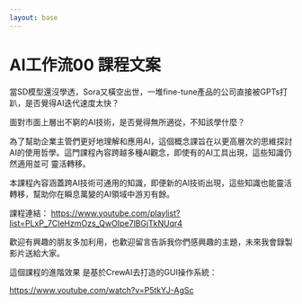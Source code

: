 ```yaml
---
layout: base
---
```


# AI工作流00 課程文案


當SD模型還沒學透，Sora又橫空出世，一堆fine-tune產品的公司直接被GPTs打趴，是否覺得AI迭代速度太快？

面對市面上層出不窮的AI技術，是否覺得無所適從，不知該學什麼？

為了幫助企業主管們更好地理解和應用AI，這個概念課旨在以更高層次的思維探討AI的使用哲學。這門課程內容跨越多種AI觀念，即使有的AI工具出現，這些知識仍然適用並可
靈活轉移。

本課程內容涵蓋跨AI技術可通用的知識，即便新的AI技術出現，這些知識也能靈活轉移，幫助你在瞬息萬變的AI領域中游刃有餘。

課程連結：
https://www.youtube.com/playlist?list=PLxP_7CleHzmOzs_QwOIpe7lBGjTkNUqr4

歡迎有興趣的朋友多加利用，也歡迎留言告訴我你們感興趣的主題，未來我會錄製影片送給大家。


這個課程的進階效果 是基於CrewAI去打造的GUI操作系統：

https://www.youtube.com/watch?v=P5tkYJ-AgSc

